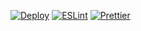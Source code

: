 [![Deploy](https://github.com/HillTopTRPG/waddlefy/actions/workflows/deploy-client-prod.yml/badge.svg?branch=main)](https://github.com/HillTopTRPG/waddlefy/actions/workflows/deploy-client-prod.yml)
[![ESLint](https://github.com/HillTopTRPG/waddlefy/actions/workflows/eslint.yml/badge.svg?branch=main)](https://github.com/HillTopTRPG/waddlefy/actions/workflows/eslint.yml)
[![Prettier](https://github.com/HillTopTRPG/waddlefy/actions/workflows/prettier.yml/badge.svg?branch=main)](https://github.com/HillTopTRPG/waddlefy/actions/workflows/prettier.yml)
